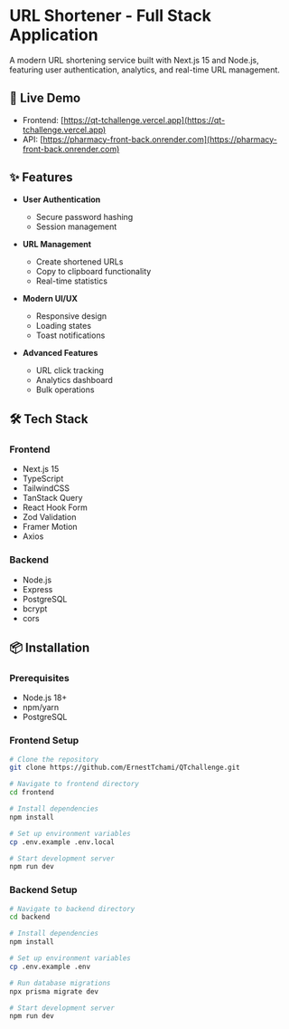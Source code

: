 # URL Shortener - Full Stack Application

A modern URL shortening service built with Next.js 15 and Node.js, featuring user authentication, analytics, and real-time URL management.

## 🚀 Live Demo

- Frontend: [https://qt-tchallenge.vercel.app](https://qt-tchallenge.vercel.app)
- API: [https://pharmacy-front-back.onrender.com](https://pharmacy-front-back.onrender.com)

## ✨ Features

- **User Authentication**
  - Secure password hashing
  - Session management
  
- **URL Management**
  - Create shortened URLs
  - Copy to clipboard functionality
  - Real-time statistics
  
- **Modern UI/UX**
  - Responsive design
  - Loading states
  - Toast notifications
  
- **Advanced Features**
  - URL click tracking
  - Analytics dashboard
  - Bulk operations

## 🛠 Tech Stack

### Frontend
- Next.js 15
- TypeScript
- TailwindCSS
- TanStack Query
- React Hook Form
- Zod Validation
- Framer Motion
- Axios

### Backend
- Node.js
- Express
- PostgreSQL
- bcrypt
- cors

## 📦 Installation

### Prerequisites
- Node.js 18+
- npm/yarn
- PostgreSQL

### Frontend Setup
```bash
# Clone the repository
git clone https://github.com/ErnestTchami/QTchallenge.git

# Navigate to frontend directory
cd frontend

# Install dependencies
npm install

# Set up environment variables
cp .env.example .env.local

# Start development server
npm run dev
```

### Backend Setup
```bash
# Navigate to backend directory
cd backend

# Install dependencies
npm install

# Set up environment variables
cp .env.example .env

# Run database migrations
npx prisma migrate dev

# Start development server
npm run dev
```




